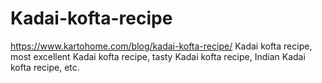 # Kadai-kofta-recipe
https://www.kartohome.com/blog/kadai-kofta-recipe/ Kadai kofta recipe, most excellent Kadai kofta recipe, tasty Kadai kofta recipe, Indian Kadai kofta recipe, etc.
